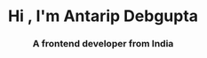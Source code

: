 <h1 align="center">Hi , I'm Antarip Debgupta</h1>
<h3 align="center">A frontend developer from India</h3>

